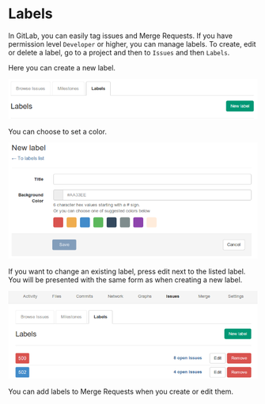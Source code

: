 # Labels

In GitLab, you can easily tag issues and Merge Requests. If you have permission level `Developer` or higher, you can manage labels. To create, edit or delete a label, go to a project and then to `Issues` and then `Labels`.

Here you can create a new label.

![new label](labels/label1.png)

You can choose to set a color.

![label color](labels/label2.png)

If you want to change an existing label, press edit next to the listed label.
You will be presented with the same form as when creating a new label.

![edit label](labels/label3.png)

You can add labels to Merge Requests when you create or edit them.
